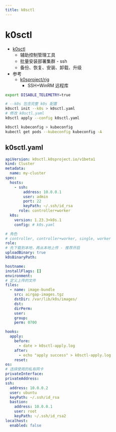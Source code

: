 ```yaml
---
title: k0sctl
---
```


# k0sctl

- [k0sctl]
  - 辅助控制管理工具
  - 批量安装部署集群 - ssh
  - 备份、恢复、安装、卸载、升级
- 参考
  - [k0sproject/rig](https://github.com/k0sproject/rig)
    - SSH+WinRM 远程库

[k0sctl]: https://github.com/k0sproject/k0sctl

```bash
export DISABLE_TELEMETRY=true

# --k0s 包含完整 k0s 配置
k0sctl init --k0s > k0sctl.yaml
# 修改 k0sctl.yaml
k0sctl apply --config k0sctl.yaml

k0sctl kubeconfig > kubeconfig
kubectl get pods --kubeconfig kubeconfig -A
```

## k0sctl.yaml

```yaml title="k0sctl.yaml"
apiVersion: k0sctl.k0sproject.io/v1beta1
kind: Cluster
metadata:
  name: my-cluster
spec:
  hosts:
    - ssh:
        address: 10.0.0.1
        user: admin
        port: 22
        keyPath: ~/.ssh/id_rsa
      role: controller+worker
  k0s:
    version: 1.23.3+k0s.1
    config: # k0s.yaml
```

```yaml title="spec.hosts"
# 角色
# controller, controller+worker, single, worker
role:
# 先下载到本地，再从本地上传 - 推荐开启
uploadBinary: true
k0sBinaryPath:

hostname:
installFlags: []
environment:
# 定义上传的文件
files:
  - name: image-bundle
    src: airgap-images.tgz
    dstDir: /var/lib/k0s/images/
    dst:
    dirPerm:
    user:
    group:
    perm: 0700

hooks:
  apply:
    before:
      - date > k0sctl-apply.log
    after:
      - echo "apply success" > k0sctl-apply.log
    reset:
os:
# 选择使用的私有网卡
privateInterface:
privateAddress:
ssh:
  address: 10.0.0.2
  user: ubuntu
  keyPath: ~/.ssh/id_rsa
  bastion:
    address: 10.0.0.1
    user: root
    keyPath: ~/.ssh/id_rsa2
localhost:
  enabled: false
```
